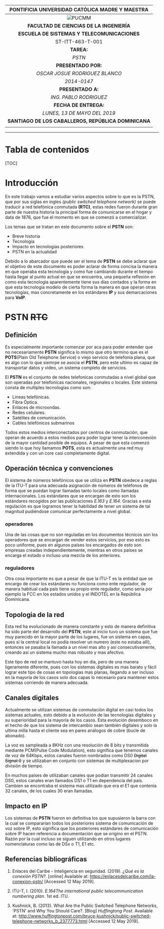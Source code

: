 |       PONTIFICIA UNIVERSIDAD CATÓLICA MADRE Y MAESTRA        |
| :----------------------------------------------------------: |
| ![PUCMM](https://upload.wikimedia.org/wikipedia/commons/thumb/2/25/EscudoPucmm.gif/240px-EscudoPucmm.gif) |
|          **FACULTAD DE CIENCIAS DE LA INGENIERÍA**           |
|         **ESCUELA DE SISTEMAS Y TELECOMUNICACIONES**         |
|                       ST-ITT-463-T-001                       |
|                          **TAREA:**                          |
|                            *PSTN*                            |
|                     **PRESENTADO POR:**                      |
|                *OSCAR JOSUE RODRIGUEZ BLANCO*                |
|                         *2014-0147*                          |
|                      **PRESENTADO A:**                       |
|                    *ING. PABLO RODRIGUEZ*                    |
|                    **FECHA DE ENTREGA:**                     |
|                 *LUNES, 13 DE MAYO DEL 2019*                 |
|     **SANTIAGO DE LOS CABALLEROS, REPÚBLICA DOMINICANA**     |
|                                                              |

---

# Tabla de contenidos



[TOC]



# Introducción

En este trabajo vamos a estudiar varios aspectos sobre lo que es la PSTN, que por sus siglas en ingles *(public switched telephone network)* se puede traducir a red telefónica conmutada **(RTC)**, estas redes fueron durante gran parte de nuestra historia la principal forma de comunicarse en el hogar y data de 1876, que fue el momento en que se comenzó a comercializar.

Los temas que se tratan en este documento sobre el **PSTN**  son:

+ Breve historia
+ Tecnologia
+ Impacto en tecnologias posteriores
+ PSTN en la actualidad

Debido a lo abarcador que puede ser el tema de **PSTN** se debe aclarar que el objetivo de este documento es poder aclarar de forma concisa la manera en que operaba esta tecnología y como fue cambiando durante el tiempo hasta llegar al punto actual en que se encuentra, una pequeña reflexión en como esta tecnología aparentemente tiene sus días contados y la forma en que esta tecnología modelo de cierta forma la manera en que operan otras tecnologías, mas concretamente en los estándares **IP** y sus demarcaciones para **VoIP**.

# PSTN ~~RTC~~

## Definición 

Es especialmente importante comenzar por aca para poder entender que no necesariamente **PSTN** significa lo mismo que otro termino que es el **POTS**(Plain Old Telephone Service) o viejo servicio de telefonia plana, que es algo con lo que siemrpe se asocia el **PSTN**, pero este ultimo es capaz de transportar datos y video, un sistema completo de servicios.

El **PSTN** es el conjunto de redes telefonicas conmutadas a nivel global que son operadas por telefonicas nacionales, regionales o locales. Este sistema consta de multiples tecnologias como son:

+ Lineas telefónicas.
+ Fibra Óptica.
+ Enlaces de microondas.
+ Redes celulares.
+ Satélites de comunicación.
+ Cables telefónicos submarinos

Todos estos medios interconectados por centros de conmutación, que operan de acuerdo a estos medios para poder lograr tener la interconexión de la mayor cantidad posible de equipos. A pesar de que esta comenzó siendo lo que hoy llamamos **POTS**, esta es actualmente una red muy extendida y con un core casi completamente digital.

## Operación técnica y convenciones

El sistema de números telefónicos que se utiliza en **PSTN** obedece a reglas de la ITU-T para una adecuada asignación de números de teléfonos de forma que se puedan lograr llamadas tanto locales como llamadas internacionales. Los estándares que se encargan de esto son los estándares recogidos por las publicaciones *E.163* y *E.164*. Gracias a esta regulación es que logramos tener la habilidad de tener un sistema de tal magnitud pudiéndose comunicar perfectamente a nivel global.

### operadores

Una de las cosas que no son reguladas en los documentos técnicos son los operadores que se encargan de vender estos servicios, por eso esto es poco uniforme, pues en algunos países los encargados de esto son empresas creadas independientemente, mientras en otros países se encarga el estado o incluso una mezcla de los anteriores.

### reguladores

Otra cosa importante es que a pesar de que la ITU-T es la entidad que se encargo de crear los estándares no funciona como ente regulador, de manera habitual cada país tiene su propio ente regulador, como seria por ejemplo la FCC en los estados unidos y el INDOTEL en la República Dominicana.

## Topologia de la red

Esta red ha evolucionado de manera constante y esto de manera definitiva ha sido parte del desarrollo del **PSTN**, este al inicio tuvo un sistema que fue muy parecido en la mayor parte de los lugares, fue un sistema en capas, pues si la central local no podía resolver un numero (este no estaba allí), entonces se pasaba la llamada a un nivel mas alto y así consecutivamente, creando así un sistema mucho mas robusto y mas afectivo.

Este tipo de red se mantuvo hasta hoy en día, pero de una manera ligeramente diferente, pues con los sistemas digitales es mas barato y fácil lograr este tipo de cosas en topologias mas planas, llegando a ser incluso en la mayoría de los casos solo dos capas lo necesario para mantener estos sistemas corriendo de manera adecuada.

## Canales digitales

Actualmente se utilizan sistemas de conmutación digital en casi todos los sistemas actuales, esto debido a la evolución de las tecnologías digitales y su superioridad para la mayoría de los casos. Esta evolución desemboco en el hecho de que los sistema de intercambio sean también digitales y solo la ultima milla hasta el cliente sea en pares análogos de cobre (bucle de abonado).

La voz es sampleada a 8KHz con una resolución de 8 bits y transmitida mediante PCM(Pulse Code Modulation), esto significa que tenemos canales de voz de 64Kbps, estos canales fueron nombrados como DS0 ~~Digital Signal 0~~ y se utilizaban en conjunto con sistemas de multiplexacion por división de tiempo.

En muchos países de utilizaban canales que podían transmitir 24 canales DS0, estos canales eran llamados DS1 o T1 en dependencia del país. Cambien se encontraba el sistema mas utilizado que era el E1 que contenía 32 canales, de los cuales 30 eran llamadas.

## Impacto en IP

Los sistemas de **PSTN** fueron en definitiva los que supusieron la barra con la cual se compararían todos los posteriores sistema de comunicación de voz sobre IP, esto significa que los posteriores estándares de comunicación sobre IP hacen referencia a documentación que se origino en el PSTN. Razón por la cual incluso se siguen utilizando en otros lugares nomenclaturas como las de DSx o T1, E1 etc.

## Referencias bibliográficas

1. Enlaces del Caribe - Inteligencia en seguridad. (2019). *¿Qué es la conexión PSTN?*. [online] Available at: https://enlacesdelcaribe.com/la-conexion-pstn/ [Accessed 12 May 2019].

2. ITU-T, I. (2010). *E.164The international public telecommunication numbering plan*. 1st ed. ITU.

3. Kushnick, B. (2013). What Are the Public Switched Telephone Networks, 'PSTN' and Why You Should Care?. [Blog] *Huffingtong Post*.  Available at:  http://www.huffingtonpost.com/bruce-kushnick/public-switched-telephone-networks_b_2377773.html  [Accessed 12 May 2019].